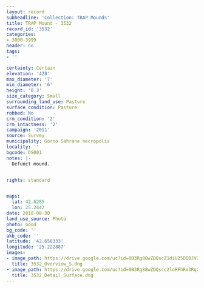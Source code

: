 ```yaml
---
layout: record
subheadline: 'Collection: TRAP Mounds'
title: TRAP Mound - 3532
record_id: '3532'
categories:
- 3000-3999
header: no
tags:
- ''

certainty: Certain
elevation: '428'
max_diameter: '7'
min_diameter: '6'
height: '0.3'
size_category: Small
surrounding_land_use: Pasture
surface_condition: Pasture
robbed: No
crm_condition: '2'
crm_intactness: '2'
campaign: '2011'
source: Survey
municipality: Gorno Sahrane necropolis
locality: ''
bgcode: DS001
notes: |-
  Defunct mound.


rights: standard


maps:
  lat: 42.6285
  lon: 25.2442
date: 2018-08-30
land_use_source: Photo
photo: Good
bg_code: ''
akb_code: ''
latitude: '42.656333'
longitude: '25.222887'
images:
- image_path: https://drive.google.com/uc?id=0B3Rg88wZDQscZ1diU25DQ0JVZVk
  title: 3532_Overview_S.dng
- image_path: https://drive.google.com/uc?id=0B3Rg88wZDQscc2loRFhRV3RqaTA
  title: 3532_Detail_Surface.dng
---
```

